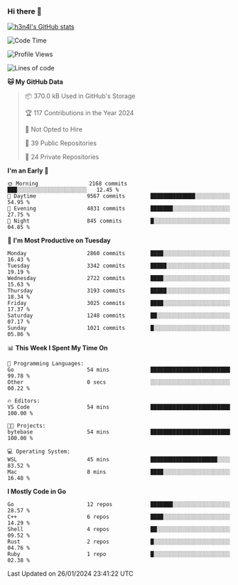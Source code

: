 ### Hi there 👋

[![h3n4l's GitHub stats](https://github-readme-stats.vercel.app/api?username=h3n4l&count_private=true&show_icons=true&theme=radical)](https://github.com/h3n4l/github-readme-stats)

<!--START_SECTION:waka-->
![Code Time](http://img.shields.io/badge/Code%20Time-1%2C833%20hrs%202%20mins-blue)

![Profile Views](http://img.shields.io/badge/Profile%20Views-1-blue)

![Lines of code](https://img.shields.io/badge/From%20Hello%20World%20I%27ve%20Written-5.0%20million%20lines%20of%20code-blue)

**🐱 My GitHub Data** 

> 📦 370.0 kB Used in GitHub's Storage 
 > 
> 🏆 117 Contributions in the Year 2024
 > 
> 🚫 Not Opted to Hire
 > 
> 📜 39 Public Repositories 
 > 
> 🔑 24 Private Repositories 
 > 
**I'm an Early 🐤** 

```text
🌞 Morning                2168 commits        ███░░░░░░░░░░░░░░░░░░░░░░   12.45 % 
🌆 Daytime                9567 commits        ██████████████░░░░░░░░░░░   54.95 % 
🌃 Evening                4831 commits        ███████░░░░░░░░░░░░░░░░░░   27.75 % 
🌙 Night                  845 commits         █░░░░░░░░░░░░░░░░░░░░░░░░   04.85 % 
```
📅 **I'm Most Productive on Tuesday** 

```text
Monday                   2860 commits        ████░░░░░░░░░░░░░░░░░░░░░   16.43 % 
Tuesday                  3342 commits        █████░░░░░░░░░░░░░░░░░░░░   19.19 % 
Wednesday                2722 commits        ████░░░░░░░░░░░░░░░░░░░░░   15.63 % 
Thursday                 3193 commits        █████░░░░░░░░░░░░░░░░░░░░   18.34 % 
Friday                   3025 commits        ████░░░░░░░░░░░░░░░░░░░░░   17.37 % 
Saturday                 1248 commits        ██░░░░░░░░░░░░░░░░░░░░░░░   07.17 % 
Sunday                   1021 commits        █░░░░░░░░░░░░░░░░░░░░░░░░   05.86 % 
```


📊 **This Week I Spent My Time On** 

```text
💬 Programming Languages: 
Go                       54 mins             █████████████████████████   99.78 % 
Other                    0 secs              ░░░░░░░░░░░░░░░░░░░░░░░░░   00.22 % 

🔥 Editors: 
VS Code                  54 mins             █████████████████████████   100.00 % 

🐱‍💻 Projects: 
bytebase                 54 mins             █████████████████████████   100.00 % 

💻 Operating System: 
WSL                      45 mins             █████████████████████░░░░   83.52 % 
Mac                      8 mins              ████░░░░░░░░░░░░░░░░░░░░░   16.48 % 
```

**I Mostly Code in Go** 

```text
Go                       12 repos            ███████░░░░░░░░░░░░░░░░░░   28.57 % 
C++                      6 repos             ████░░░░░░░░░░░░░░░░░░░░░   14.29 % 
Shell                    4 repos             ██░░░░░░░░░░░░░░░░░░░░░░░   09.52 % 
Rust                     2 repos             █░░░░░░░░░░░░░░░░░░░░░░░░   04.76 % 
Ruby                     1 repo              █░░░░░░░░░░░░░░░░░░░░░░░░   02.38 % 
```




 Last Updated on 26/01/2024 23:41:22 UTC
<!--END_SECTION:waka-->

